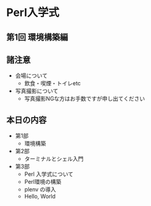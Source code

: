 # Perl入学式
## 第1回 環境構築編

## 諸注意
- 会場について
    - 飲食・喫煙・トイレetc
- 写真撮影について
    - 写真撮影NGな方はお手数ですが申し出てください

## 本日の内容
- 第1部
    - 環境構築
- 第2部
    - ターミナルとシェル入門
- 第3部
    - Perl 入学式について
    - Perl環境の構築
    - plenv の導入
    - Hello, World
